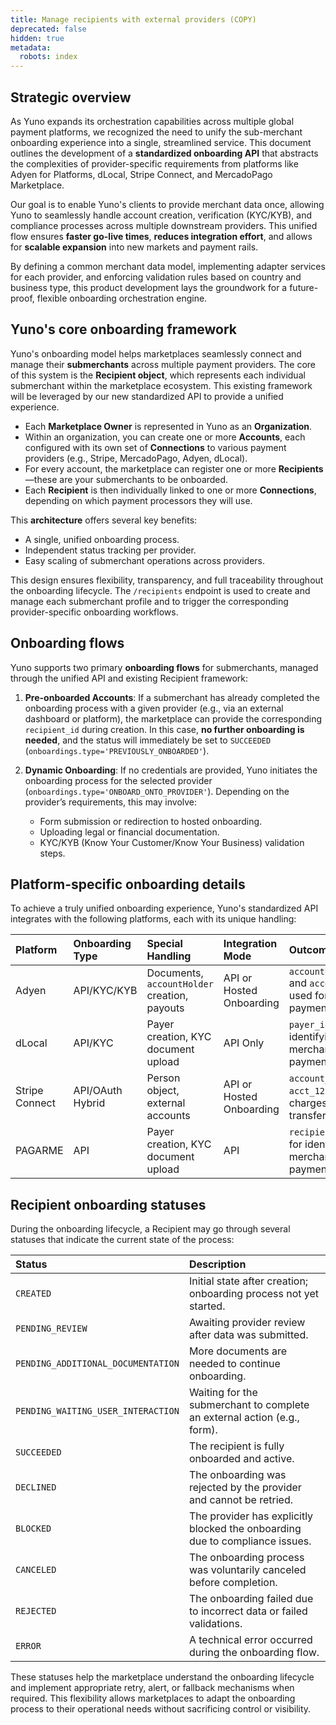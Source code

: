 ```yaml
---
title: Manage recipients with external providers (COPY)
deprecated: false
hidden: true
metadata:
  robots: index
---
```

## Strategic overview

As Yuno expands its orchestration capabilities across multiple global payment platforms, we recognized the need to unify the sub-merchant onboarding experience into a single, streamlined service. This document outlines the development of a **standardized onboarding API** that abstracts the complexities of provider-specific requirements from platforms like Adyen for Platforms, dLocal, Stripe Connect, and MercadoPago Marketplace.

Our goal is to enable Yuno's clients to provide merchant data once, allowing Yuno to seamlessly handle account creation, verification (KYC/KYB), and compliance processes across multiple downstream providers. This unified flow ensures **faster go-live times**, **reduces integration effort**, and allows for **scalable expansion** into new markets and payment rails.

By defining a common merchant data model, implementing adapter services for each provider, and enforcing validation rules based on country and business type, this product development lays the groundwork for a future-proof, flexible onboarding orchestration engine.

## Yuno's core onboarding framework

Yuno's onboarding model helps marketplaces seamlessly connect and manage their **submerchants** across multiple payment providers. The core of this system is the **Recipient object**, which represents each individual submerchant within the marketplace ecosystem. This existing framework will be leveraged by our new standardized API to provide a unified experience.

* Each **Marketplace Owner** is represented in Yuno as an **Organization**.
* Within an organization, you can create one or more **Accounts**, each configured with its own set of **Connections** to various payment providers (e.g., Stripe, MercadoPago, Adyen, dLocal).
* For every account, the marketplace can register one or more **Recipients**—these are your submerchants to be onboarded.
* Each **Recipient** is then individually linked to one or more **Connections**, depending on which payment processors they will use.

This **architecture** offers several key benefits:

* A single, unified onboarding process.
* Independent status tracking per provider.
* Easy scaling of submerchant operations across providers.

This design ensures flexibility, transparency, and full traceability throughout the onboarding lifecycle. The `/recipients` endpoint is used to create and manage each submerchant profile and to trigger the corresponding provider-specific onboarding workflows.

## Onboarding flows

Yuno supports two primary **onboarding flows** for submerchants, managed through the unified API and existing Recipient framework:

1. **Pre-onboarded Accounts**: If a submerchant has already completed the onboarding process with a given provider (e.g., via an external dashboard or platform), the marketplace can provide the corresponding `recipient_id` during creation. In this case, **no further onboarding is needed**, and the status will immediately be set to `SUCCEEDED` (`onboardings.type='PREVIOUSLY_ONBOARDED'`).

2. **Dynamic Onboarding**: If no credentials are provided, Yuno initiates the onboarding process for the selected provider (`onboardings.type='ONBOARD_ONTO_PROVIDER'`). Depending on the provider’s requirements, this may involve:
   * Form submission or redirection to hosted onboarding.
   * Uploading legal or financial documentation.
   * KYC/KYB (Know Your Customer/Know Your Business) validation steps.

## Platform-specific onboarding details

To achieve a truly unified onboarding experience, Yuno's standardized API integrates with the following platforms, each with its unique handling:

| Platform       | Onboarding Type   | Special Handling                             | Integration Mode         | Outcome                                                         |
| :------------- | :---------------- | :------------------------------------------- | :----------------------- | :-------------------------------------------------------------- |
| Adyen          | API/KYC/KYB       | Documents, `accountHolder` creation, payouts | API or Hosted Onboarding | `accountHolderCode` and `accountCode` used for payments/payouts |
| dLocal         | API/KYC           | Payer creation, KYC document upload          | API Only                 | `payer_id` used for identifying merchant in payments/payouts    |
| Stripe Connect | API/OAuth Hybrid  | Person object, external accounts             | API or Hosted Onboarding | `account_id` (e.g., `acct_123`) used for charges and transfers  |
| PAGARME        | API               | Payer creation, KYC document upload          | API                      | `recipient.id` used for identifying merchant in payments/payouts |

## Recipient onboarding statuses

During the onboarding lifecycle, a Recipient may go through several statuses that indicate the current state of the process:

| Status                             | Description                                                                  |
| :--------------------------------- | :--------------------------------------------------------------------------- |
| `CREATED`                          | Initial state after creation; onboarding process not yet started.            |
| `PENDING_REVIEW`                   | Awaiting provider review after data was submitted.                           |
| `PENDING_ADDITIONAL_DOCUMENTATION` | More documents are needed to continue onboarding.                            |
| `PENDING_WAITING_USER_INTERACTION` | Waiting for the submerchant to complete an external action (e.g., form).     |
| `SUCCEEDED`                        | The recipient is fully onboarded and active.                                 |
| `DECLINED`                         | The onboarding was rejected by the provider and cannot be retried.           |
| `BLOCKED`                          | The provider has explicitly blocked the onboarding due to compliance issues. |
| `CANCELED`                         | The onboarding process was voluntarily canceled before completion.           |
| `REJECTED`                         | The onboarding failed due to incorrect data or failed validations.           |
| `ERROR`                            | A technical error occurred during the onboarding flow.                       |

These statuses help the marketplace understand the onboarding lifecycle and implement appropriate retry, alert, or fallback mechanisms when required. This flexibility allows marketplaces to adapt the onboarding process to their operational needs without sacrificing control or visibility.